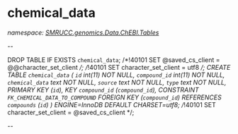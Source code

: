 ﻿# chemical_data
_namespace: [SMRUCC.genomics.Data.ChEBI.Tables](./index.md)_

--
 
 DROP TABLE IF EXISTS `chemical_data`;
 /*!40101 SET @saved_cs_client = @@character_set_client */;
 /*!40101 SET character_set_client = utf8 */;
 CREATE TABLE `chemical_data` (
 `id` int(11) NOT NULL,
 `compound_id` int(11) NOT NULL,
 `chemical_data` text NOT NULL,
 `source` text NOT NULL,
 `type` text NOT NULL,
 PRIMARY KEY (`id`),
 KEY `compound_id` (`compound_id`),
 CONSTRAINT `FK_CHEMICAL_DATA_TO_COMPOUND` FOREIGN KEY (`compound_id`) REFERENCES `compounds` (`id`)
 ) ENGINE=InnoDB DEFAULT CHARSET=utf8;
 /*!40101 SET character_set_client = @saved_cs_client */;
 
 --




